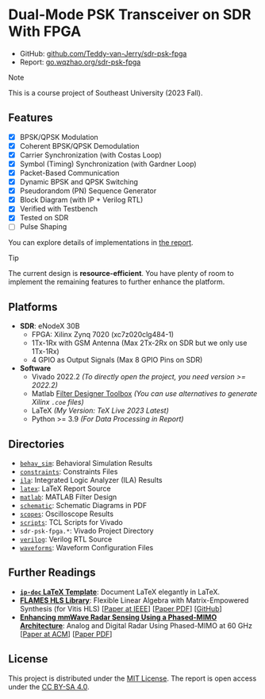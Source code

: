 # Dual-Mode PSK Transceiver on SDR With FPGA

- GitHub: [github.com/Teddy-van-Jerry/sdr-psk-fpga](https://github.com/Teddy-van-Jerry/sdr-psk-fpga)
- Report: [go.wqzhao.org/sdr-psk-fpga](https://go.wqzhao.org/sdr-psk-fpga)

> [!NOTE]
> This is a course project of Southeast University (2023 Fall).

## Features
- [x] BPSK/QPSK Modulation
- [x] Coherent BPSK/QPSK Demodulation
- [x] Carrier Synchronization (with Costas Loop)
- [x] Symbol (Timing) Synchronization (with Gardner Loop)
- [x] Packet-Based Communication
- [x] Dynamic BPSK and QPSK Switching
- [x] Pseudorandom (PN) Sequence Generator
- [x] Block Diagram (with IP + Verilog RTL)
- [x] Verified with Testbench
- [x] Tested on SDR
- [ ] Pulse Shaping

You can explore details of implementations in [the report](https://go.wqzhao.org/sdr-psk-fpga).

> [!TIP]
> The current design is **resource-efficient**.
> You have plenty of room to implement the remaining features to further enhance the platform.

## Platforms
- **SDR**: eNodeX 30B
  - FPGA: Xilinx Zynq 7020 (xc7z020clg484-1)
  - 1Tx-1Rx with GSM Antenna (Max 2Tx-2Rx on SDR but we only use 1Tx-1Rx)
  - 4 GPIO as Output Signals (Max 8 GPIO Pins on SDR)
- **Software**
  - Vivado 2022.2 *(To directly open the project, you need version >= 2022.2)*
  - Matlab [Filter Designer Toolbox](https://www.mathworks.com/help/signal/ug/introduction-to-filter-designer.html) *(You can use alternatives to generate Xilinx `.coe` files)*
  - LaTeX *(My Version: TeX Live 2023 Latest)*
  - Python >= 3.9 *(For Data Processing in Report)*

## Directories
- [`behav_sim`](behav_sim): Behavioral Simulation Results
- [`constraints`](constraints): Constraints Files
- [`ila`](ila): Integrated Logic Analyzer (ILA) Results
- [`latex`](latex): LaTeX Report Source
- [`matlab`](matlab): MATLAB Filter Design
- [`schematic`](schematic): Schematic Diagrams in PDF
- [`scopes`](scopes): Oscilloscope Results
- [`scripts`](scripts): TCL Scripts for Vivado
- `sdr-psk-fpga.*`: Vivado Project Directory
- [`verilog`](verilog): Verilog RTL Source
- [`waveforms`](waveforms): Waveform Configuration Files

## Further Readings
- [**`ip-doc` LaTeX Template**](https://github.com/Teddy-van-Jerry/ip-doc): Document LaTeX elegantly in LaTeX.
- [**FLAMES HLS Library**](https://flames.autohdw.com): Flexible Linear Algebra with Matrix-Empowered Synthesis (for Vitis HLS) [[Paper at IEEE](https://ieeexplore.ieee.org/document/10437992)] [[Paper PDF](https://wqzhao.org/assets/zhao2024flexible.pdf)] [[GitHub](https://github.com/autohdw/flames)]
- [**Enhancing mmWave Radar Sensing Using a Phased-MIMO Architecture**](https://dl.acm.org/doi/abs/10.1145/3643832.3661865): Analog and Digital Radar Using Phased-MIMO at 60 GHz [[Paper at ACM](https://dl.acm.org/doi/abs/10.1145/3643832.3661865)] [[Paper PDF](https://dl.acm.org/doi/pdf/10.1145/3643832.3661865)]

## License
This project is distributed under the [MIT License](LICENSE).
The report is open access under the [CC BY-SA 4.0](latex/LICENSE).
